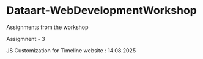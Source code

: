 # Dataart-WebDevelopmentWorkshop
Assignments from the workshop

Assigmnent - 3

JS Customization for Timeline website : 14.08.2025
